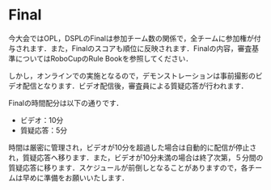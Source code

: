 # Final

今大会ではOPL，DSPLのFinalは参加チーム数の関係で，全チームに参加権が付与されます．また，Finalのスコアも順位に反映されます．Finalの内容，審査基準についてはRoboCupのRule Bookを参照してください．

しかし，オンラインでの実施となるので，デモンストレーションは事前撮影のビデオ配信となります．ビデオ配信後，審査員による質疑応答が行われます．

Finalの時間配分は以下の通りです．

- ビデオ：10分
- 質疑応答：5分

時間は厳密に管理され，ビデオが10分を超過した場合は自動的に配信が停止され，質疑応答へ移ります．また，ビデオが10分未満の場合は終了次第，５分間の質疑応答に移ります．スケジュールが前倒しとなることがありますので，各チームは早めに準備をお願いいたします．